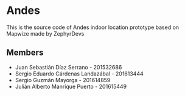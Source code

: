 # Andes
This is the source code of Andes indoor location prototype based on Mapwize made by ZephyrDevs

## Members

+ Juan Sebastián Díaz Serrano - 201532686
+ Sergio Eduardo Cárdenas Landazábal - 201613444
+ Sergio Guzmán Mayorga - 201614859
+ Julián Alberto Manrique Puerto - 201615449
